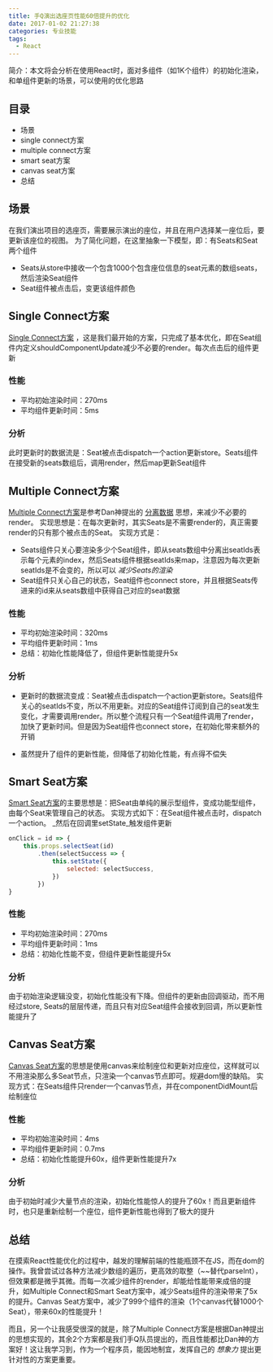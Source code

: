 ```yaml
---
title: 手Q演出选座页性能60倍提升的优化
date: 2017-01-02 21:27:38
categories: 专业技能
tags:
  - React
---
```


简介：本文将会分析在使用React时，面对多组件（如1K个组件）的初始化渲染，和单组件更新的场景，可以使用的优化思路

<!-- more -->
## 目录
* 场景
* single connect方案
* multiple connect方案
* smart seat方案
* canvas seat方案
* 总结

## 场景
在我们演出项目的选座页，需要展示演出的座位，并且在用户选择某一座位后，要更新该座位的视图。
为了简化问题，在这里抽象一下模型，即：有Seats和Seat两个组件
* Seats从store中接收一个包含1000个包含座位信息的seat元素的数组seats，然后渲染Seat组件
* Seat组件被点击后，变更该组件颜色

## Single Connect方案
[Single Connect方案](https://joezheng2015.github.io/learningReact/#/canvasproject/singleconnect) ，这是我们最开始的方案，只完成了基本优化，即在Seat组件内定义shouldComponentUpdate减少不必要的render。每次点击后的组件更新

### 性能
* 平均初始渲染时间：270ms
* 平均组件更新时间：5ms

### 分析
此时更新时的数据流是：Seat被点击dispatch一个action更新store。Seats组件在接受新的seats数组后，调用render，然后map更新Seat组件

## Multiple Connect方案
[Multiple Connect方案](https://joezheng2015.github.io/learningReact/#/canvasproject/multipleconnect)是参考Dan神提出的 [分离数据](https://github.com/mweststrate/redux-todomvc/pull/1) 思想，来减少不必要的render。
实现思想是：在每次更新时，其实Seats是不需要render的，真正需要render的只有那个被点击的Seat。
实现方式是：
* Seats组件只关心要渲染多少个Seat组件，即从seats数组中分离出seatIds表示每个元素的index，然后Seats组件根据seatIds来map，注意因为每次更新seatIds是不会变的，所以可以 _减少Seats的渲染_
* Seat组件只关心自己的状态，Seat组件也connect store，并且根据Seats传进来的id来从seats数组中获得自己对应的seat数据

### 性能
* 平均初始渲染时间：320ms
* 平均组件更新时间：1ms
* 总结：初始化性能降低了，但组件更新性能提升5x

### 分析
* 更新时的数据流变成：Seat被点击dispatch一个action更新store。Seats组件关心的seatIds不变，所以不用更新。对应的Seat组件订阅到自己的seat发生变化，才需要调用render。所以整个流程只有一个Seat组件调用了render，加快了更新时间。但是因为Seat组件也connect store，在初始化带来额外的开销

* 虽然提升了组件的更新性能，但降低了初始化性能，有点得不偿失

## Smart Seat方案
[Smart Seat方案](https://joezheng2015.github.io/learningReact/#/canvasproject/smartseat)的主要思想是：把Seat由单纯的展示型组件，变成功能型组件，由每个Seat来管理自己的状态。
实现方式如下：在Seat组件被点击时，dispatch一个action。 _然后在回调里setState_触发组件更新
```javascript
onClick = id => {
    this.props.selectSeat(id)
        .then(selectSuccess => {
            this.setState({
                selected: selectSuccess,
            })
        })
}
```

### 性能
* 平均初始渲染时间：270ms
* 平均组件更新时间：1ms
* 总结：初始化性能不变，但组件更新性能提升5x

### 分析
由于初始渲染逻辑没变，初始化性能没有下降。但组件的更新由回调驱动，而不用经过store, Seats的层层传递，而且只有对应Seat组件会接收到回调，所以更新性能提升了

## Canvas Seat方案
[Canvas Seat方案](https://joezheng2015.github.io/learningReact/#/canvasproject/canvasseat)的思想是使用canvas来绘制座位和更新对应座位，这样就可以不用渲染那么多Seat节点，只渲染一个canvas节点即可。规避dom慢的缺陷。
实现方式：在Seats组件只render一个canvas节点，并在componentDidMount后绘制座位

### 性能
* 平均初始渲染时间：4ms
* 平均组件更新时间：0.7ms
* 总结：初始化性能提升60x，组件更新性能提升7x

### 分析
由于初始时减少大量节点的渲染，初始化性能惊人的提升了60x！而且更新组件时，也只是重新绘制一个座位，组件更新性能也得到了极大的提升

## 总结
在摸索React性能优化的过程中，越发的理解前端的性能瓶颈不在JS，而在dom的操作。我曾尝试过各种方法减少数组的遍历，更高效的取整（~~替代parseInt），但效果都是微乎其微。而每一次减少组件的render，却能给性能带来成倍的提升，如Multiple Connect和Smart Seat方案中，减少Seats组件的渲染带来了5x的提升。Canvas Seat方案中，减少了999个组件的渲染（1个canvas代替1000个Seat），带来60x的性能提升！

而且，另一个让我感受很深的就是，除了Multiple Connect方案是根据Dan神提出的思想实现的，其余2个方案都是我们手Q队员提出的，而且性能都比Dan神的方案好！这让我学习到，作为一个程序员，能因地制宜，发挥自己的 _想象力_ 提出更针对性的方案更重要。

